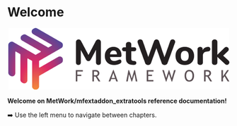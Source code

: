 # Welcome

<p align="center">
  <img src="images/big_logo.png" alt="metwork logo"/>
</p>

**Welcome on MetWork/mfextaddon_extratools reference documentation!**

:arrow_right: Use the left menu to navigate between chapters.
